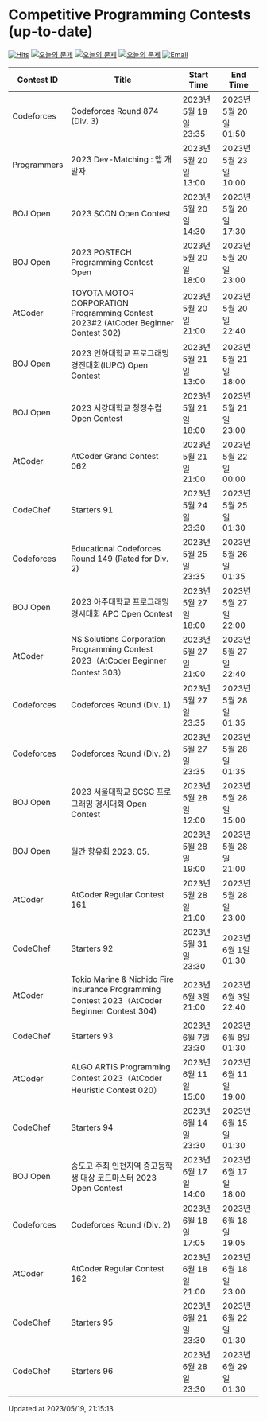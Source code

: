 Competitive Programming Contests (up-to-date)
========
[![Hits](https://hits.seeyoufarm.com/api/count/incr/badge.svg?url=https%3A%2F%2Fgithub.com%2Fika9810%2FCompetitive-Programming-Contests&count_bg=%2379C83D&title_bg=%23555555&icon=&icon_color=%23E7E7E7&title=hits&edge_flat=false)](https://hits.seeyoufarm.com)
[![오늘의 문제](https://img.shields.io/badge/Today's%20ABC-Link-lightpink)](https://github.com/ika9810/Atcoder-Daily-Contests/blob/main/ABC.md) 
[![오늘의 문제](https://img.shields.io/badge/Today's%20ARC-Link-orange)](https://github.com/ika9810/Atcoder-Daily-Contests/blob/main/ARC.md) 
[![오늘의 문제](https://img.shields.io/badge/Today's%20AGC-Link-red)](https://github.com/ika9810/Atcoder-Daily-Contests/blob/main/AGC.md) 
[![Email](https://img.shields.io/badge/Email-ika7204@naver.com-ff69b4)](mailTo:ika7204@naver.com)

 Contest ID | Title | Start Time | End Time |
---|---|---|---|
| Codeforces | Codeforces Round 874 (Div. 3) | 2023년 5월 19일 23:35 | 2023년 5월 20일 01:50 |
| Programmers | 2023 Dev-Matching : 앱 개발자 | 2023년 5월 20일 13:00 | 2023년 5월 23일 10:00 |
| BOJ Open | 2023 SCON Open Contest | 2023년 5월 20일 14:30 | 2023년 5월 20일 17:30 |
| BOJ Open | 2023 POSTECH Programming Contest Open | 2023년 5월 20일 18:00 | 2023년 5월 20일 23:00 |
| AtCoder | TOYOTA MOTOR CORPORATION Programming Contest 2023#2 (AtCoder Beginner Contest 302) | 2023년 5월 20일 21:00 | 2023년 5월 20일 22:40 |
| BOJ Open | 2023 인하대학교 프로그래밍 경진대회(IUPC) Open Contest | 2023년 5월 21일 13:00 | 2023년 5월 21일 18:00 |
| BOJ Open | 2023 서강대학교 청정수컵 Open Contest | 2023년 5월 21일 18:00 | 2023년 5월 21일 23:00 |
| AtCoder | AtCoder Grand Contest 062 | 2023년 5월 21일 21:00 | 2023년 5월 22일 00:00 |
| CodeChef | Starters 91 | 2023년 5월 24일 23:30 | 2023년 5월 25일 01:30 |
| Codeforces | Educational Codeforces Round 149 (Rated for Div. 2) | 2023년 5월 25일 23:35 | 2023년 5월 26일 01:35 |
| BOJ Open | 2023 아주대학교 프로그래밍 경시대회 APC Open Contest | 2023년 5월 27일 18:00 | 2023년 5월 27일 22:00 |
| AtCoder | NS Solutions Corporation Programming Contest 2023（AtCoder Beginner Contest 303） | 2023년 5월 27일 21:00 | 2023년 5월 27일 22:40 |
| Codeforces | Codeforces Round (Div. 1) | 2023년 5월 27일 23:35 | 2023년 5월 28일 01:35 |
| Codeforces | Codeforces Round (Div. 2) | 2023년 5월 27일 23:35 | 2023년 5월 28일 01:35 |
| BOJ Open | 2023 서울대학교 SCSC 프로그래밍 경시대회 Open Contest | 2023년 5월 28일 12:00 | 2023년 5월 28일 15:00 |
| BOJ Open | 월간 향유회 2023. 05. | 2023년 5월 28일 19:00 | 2023년 5월 28일 21:00 |
| AtCoder | AtCoder Regular Contest 161 | 2023년 5월 28일 21:00 | 2023년 5월 28일 23:00 |
| CodeChef | Starters 92 | 2023년 5월 31일 23:30 | 2023년 6월 1일 01:30 |
| AtCoder | Tokio Marine & Nichido Fire Insurance Programming Contest 2023（AtCoder Beginner Contest 304) | 2023년 6월 3일 21:00 | 2023년 6월 3일 22:40 |
| CodeChef | Starters 93 | 2023년 6월 7일 23:30 | 2023년 6월 8일 01:30 |
| AtCoder | ALGO ARTIS Programming Contest 2023（AtCoder Heuristic Contest 020） | 2023년 6월 11일 15:00 | 2023년 6월 11일 19:00 |
| CodeChef | Starters 94 | 2023년 6월 14일 23:30 | 2023년 6월 15일 01:30 |
| BOJ Open | 송도고 주최 인천지역 중고등학생 대상 코드마스터 2023 Open Contest | 2023년 6월 17일 14:00 | 2023년 6월 17일 18:00 |
| Codeforces | Codeforces Round (Div. 2) | 2023년 6월 18일 17:05 | 2023년 6월 18일 19:05 |
| AtCoder | AtCoder Regular Contest 162 | 2023년 6월 18일 21:00 | 2023년 6월 18일 23:00 |
| CodeChef | Starters 95 | 2023년 6월 21일 23:30 | 2023년 6월 22일 01:30 |
| CodeChef | Starters 96 | 2023년 6월 28일 23:30 | 2023년 6월 29일 01:30 |

Updated at 2023/05/19, 21:15:13
